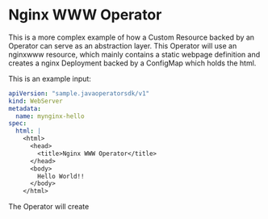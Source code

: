 # Nginx WWW Operator

This is a more complex example of how a Custom Resource backed by an Operator can serve as
an abstraction layer. This Operator will use an nginxwww resource, which mainly contains a
static webpage definition and creates a nginx Deployment backed by a ConfigMap which holds
the html.

This is an example input:
```yaml
apiVersion: "sample.javaoperatorsdk/v1"
kind: WebServer
metadata:
  name: mynginx-hello
spec:
  html: |
    <html>
      <head>
        <title>Nginx WWW Operator</title>
      </head>
      <body>
        Hello World!!
      </body>
    </html>
```

The Operator will create 